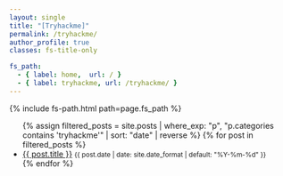 ```yaml
---
layout: single
title: "[Tryhackme]"
permalink: /tryhackme/
author_profile: true
classes: fs-title-only

fs_path:
  - { label: home,  url: / }
  - { label: tryhackme, url: /tryhackme/ }
---
```


{% include fs-path.html path=page.fs_path %}

<ul class="post-list--kali">
  {% assign filtered_posts = site.posts | where_exp: "p", "p.categories contains 'tryhackme'" | sort: "date" | reverse %}
  {% for post in filtered_posts %}
    <li>
      <a href="{{ post.url | relative_url }}">{{ post.title }}</a>
      <small>{{ post.date | date: site.date_format | default: "%Y-%m-%d" }}</small>
    </li>
  {% endfor %}
</ul>
